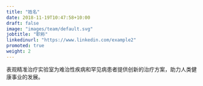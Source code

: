 ```yaml
---
title: "姓名"
date: 2018-11-19T10:47:58+10:00
draft: false
image: "images/team/default.svg"
jobtitle: "职称"
linkedinurl: "https://www.linkedin.com/example2"
promoted: true
weight: 2
---
```


表观精准治疗实验室为难治性疾病和罕见病患者提供创新的治疗方案，助力人类健康事业的发展。
